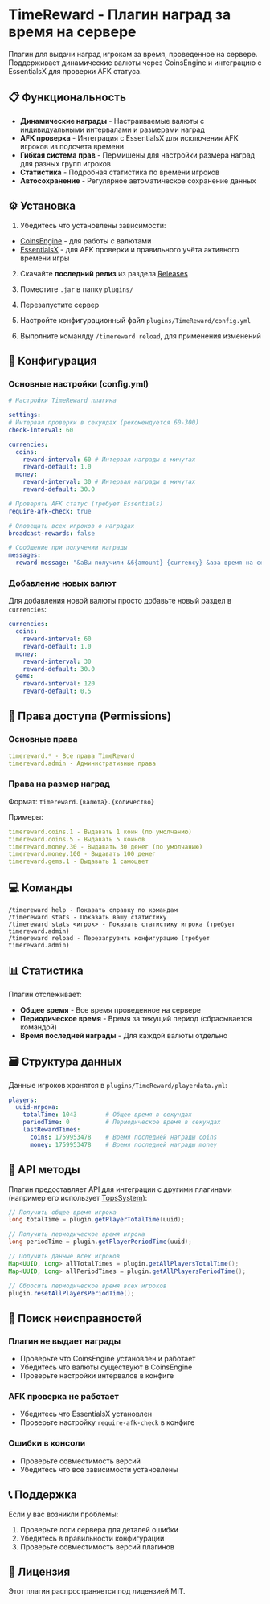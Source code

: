 # TimeReward - Плагин наград за время на сервере

Плагин для выдачи наград игрокам за время, проведенное на сервере. Поддерживает динамические валюты через CoinsEngine и интеграцию с EssentialsX для проверки AFK статуса.

## 📋 Функциональность

- **Динамические награды** - Настраиваемые валюты с индивидуальными интервалами и размерами наград
- **AFK проверка** - Интеграция с EssentialsX для исключения AFK игроков из подсчета времени
- **Гибкая система прав** - Пермишены для настройки размера наград для разных групп игроков
- **Статистика** - Подробная статистика по времени игроков
- **Автосохранение** - Регулярное автоматическое сохранение данных

## ⚙️ Установка

1. Убедитесь что установлены зависимости:
  - [CoinsEngine](https://www.spigotmc.org/resources/coinsengine.107129/) - для работы с валютами
  - [EssentialsX](https://essentialsx.net/) - для AFK проверки и правильного учёта активного времени игры

2. Скачайте **последний релиз** из раздела [Releases](../../releases)

3. Поместите `.jar` в папку `plugins/`

4. Перезапустите сервер

5. Настройте конфигурационный файл `plugins/TimeReward/config.yml`

6. Выполните команлду `/timereward reload`, для применения изменений

## 🔧 Конфигурация

### Основные настройки (config.yml)

```yaml
# Настройки TimeReward плагина

settings:
# Интервал проверки в секундах (рекомендуется 60-300)
check-interval: 60

currencies:
  coins:
    reward-interval: 60 # Интервал награды в минутах
    reward-default: 1.0
  money:
    reward-interval: 30 # Интервал награды в минутах  
    reward-default: 30.0

# Проверять AFK статус (требует Essentials)
require-afk-check: true

# Оповещать всех игроков о наградах
broadcast-rewards: false

# Сообщение при получении награды
messages:
  reward-message: "&aВы получили &6{amount} {currency} &aза время на сервере!"
```

### Добавление новых валют

Для добавления новой валюты просто добавьте новый раздел в `currencies`:

```yaml
currencies:
  coins:
    reward-interval: 60
    reward-default: 1.0
  money:
    reward-interval: 30  
    reward-default: 30.0
  gems:
    reward-interval: 120
    reward-default: 0.5
```

## 🔐 Права доступа (Permissions)

### Основные права

```yaml
timereward.* - Все права TimeReward
timereward.admin - Административные права
```

### Права на размер наград

Формат: `timereward.{валюта}.{количество}`

Примеры:
```yaml
timereward.coins.1 - Выдавать 1 коин (по умолчанию)
timereward.coins.5 - Выдавать 5 коинов
timereward.money.30 - Выдавать 30 денег (по умолчанию)  
timereward.money.100 - Выдавать 100 денег
timereward.gems.1 - Выдавать 1 самоцвет
```

## 💻 Команды

```text
/timereward help - Показать справку по командам
/timereward stats - Показать вашу статистику
/timereward stats <игрок> - Показать статистику игрока (требует timereward.admin)
/timereward reload - Перезагрузить конфигурацию (требует timereward.admin)
```

## 📊 Статистика

Плагин отслеживает:
- **Общее время** - Все время проведенное на сервере
- **Периодическое время** - Время за текущий период (сбрасывается командой)
- **Время последней награды** - Для каждой валюты отдельно

## 🗃️ Структура данных

Данные игроков хранятся в `plugins/TimeReward/playerdata.yml`:

```yaml
players:
  uuid-игрока:
    totalTime: 1043        # Общее время в секундах
    periodTime: 0          # Периодическое время в секундах
    lastRewardTimes:
      coins: 1759953478    # Время последней награды coins
      money: 1759953478    # Время последней награды money
```

## 🔄 API методы

Плагин предоставляет API для интеграции с другими плагинами (например его использует [TopsSystem](https://github.com/flyawaymaking/TopsSystem)):

```java
// Получить общее время игрока
long totalTime = plugin.getPlayerTotalTime(uuid);

// Получить периодическое время игрока  
long periodTime = plugin.getPlayerPeriodTime(uuid);

// Получить данные всех игроков
Map<UUID, Long> allTotalTimes = plugin.getAllPlayersTotalTime();
Map<UUID, Long> allPeriodTimes = plugin.getAllPlayersPeriodTime();

// Сбросить периодическое время всех игроков
plugin.resetAllPlayersPeriodTime();
```

## 🐛 Поиск неисправностей

### Плагин не выдает награды
- Проверьте что CoinsEngine установлен и работает
- Убедитесь что валюты существуют в CoinsEngine
- Проверьте настройки интервалов в конфиге

### AFK проверка не работает
- Убедитесь что EssentialsX установлен
- Проверьте настройку `require-afk-check` в конфиге

### Ошибки в консоли
- Проверьте совместимость версий
- Убедитесь что все зависимости установлены

## 📞 Поддержка

Если у вас возникли проблемы:
1. Проверьте логи сервера для деталей ошибки
2. Убедитесь в правильности конфигурации
3. Проверьте совместимость версий плагинов

## 📄 Лицензия

Этот плагин распространяется под лицензией MIT.
